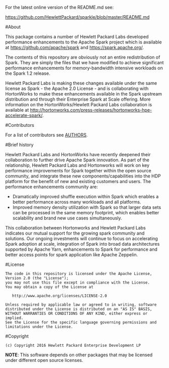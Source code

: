 
For the latest online version of the README.md see:
    
  https://github.com/HewlettPackard/sparkle/blob/master/README.md

#About

This package contains a number of Hewlett Packard Labs developed performance enhancements to the Apache Spark project which is available at https://github.com/apache/spark and https://spark.apache.org/.

The contents of this repository are obviously not an entire redistribution of Spark. They are simply the files that we have modified to achieve significant performance enhancements for memory-bandwidth intensive workloads on the Spark 1.2 release.

Hewlett Packard Labs is making these changes available under the same license as Spark - the Apache 2.0 License - and is collaborating with HortonWorks to make these enhancements available in the Spark upstream distribution and through their Enterprise Spark at Scale offering. More information on the HortonWorks/Hewlett Packard Labs collaboration is available at http://hortonworks.com/press-releases/hortonworks-hpe-accelerate-spark/.

#Contributors

For a list of contributors see [AUTHORS](https://github.com/HewlettPackard/sparkle/blob/master/AUTHORS).

#Brief history

Hewlett Packard Labs and HortonWorks have recently deepened their collaboration to further drive Apache Spark innovation. As part of the relationship, Hewlett Packard Labs and Hortonworks will work on key performance improvements for Spark together within the open source community, and integrate these new components/capabilities into the HDP platform for the benefit of new and existing customers and users.
The performance enhancements community are:
* Dramatically improved shuffle execution within Spark which enables a better performance across many workloads and all platforms.
* Improved memory density utilization with Spark so that larger data sets can be processed in the same memory footprint, which enables better scalability and brand new use cases simultaneously.

This collaboration between Hortonworks and Hewlett Packard Labs indicates our mutual support for the growing spark community and solutions. Our ongoing investments will continue to focus on accelerating Spark adoption at scale, integration of Spark into broad data architectures supported by Apache Yarn, enhancements to Spark for performance and better access points for spark application like Apache Zeppelin.

#License

    The code in this repository is licensed under the Apache License, Version 2.0 (the "License");
    you may not use this file except in compliance with the License.
    You may obtain a copy of the License at

       http://www.apache.org/licenses/LICENSE-2.0

    Unless required by applicable law or agreed to in writing, software
    distributed under the License is distributed on an "AS IS" BASIS,
    WITHOUT WARRANTIES OR CONDITIONS OF ANY KIND, either express or implied.
    See the License for the specific language governing permissions and
    limitations under the License.

#Copyright

	(c) Copyright 2016 Hewlett Packard Enterprise Development LP

**NOTE**: This software depends on other packages that may be licensed under different open source licenses.


